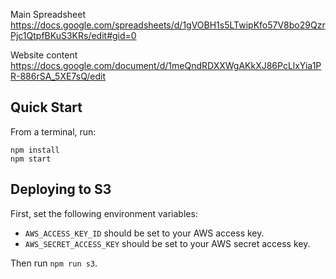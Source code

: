 Main Spreadsheet
https://docs.google.com/spreadsheets/d/1gVOBH1s5LTwipKfo57V8bo29QzrPjc1QtpfBKuS3KRs/edit#gid=0

Website content
https://docs.google.com/document/d/1meQndRDXXWgAKkXJ86PcLlxYia1PR-886rSA_5XE7sQ/edit

## Quick Start

From a terminal, run:

```
npm install
npm start
```

## Deploying to S3

First, set the following environment variables:

* `AWS_ACCESS_KEY_ID` should be set to your AWS access key.
* `AWS_SECRET_ACCESS_KEY` should be set to your AWS secret access key.

Then run `npm run s3`.
